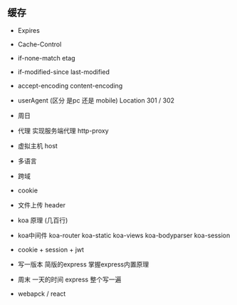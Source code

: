 ## 缓存
- Expires
- Cache-Control
- if-none-match etag
- if-modified-since last-modified

- accept-encoding  content-encoding
- userAgent (区分 是pc 还是 mobile)  Location 301 / 302



- 周日
- 代理 实现服务端代理 http-proxy
- 虚拟主机 host
- 多语言 
- 跨域
- cookie 
- 文件上传 header

- koa 原理 (几百行)
- koa中间件 koa-router koa-static koa-views koa-bodyparser koa-session

- cookie + session + jwt
- 写一版本 简版的express 掌握express内置原理
- 周末 一天的时间 express 整个写一遍 

- webapck / react